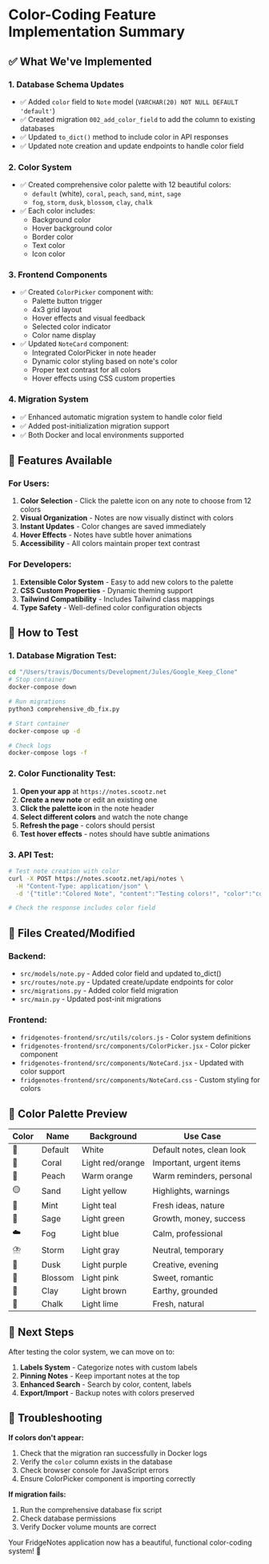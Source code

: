 # Color-Coding Feature Implementation Summary

## ✅ What We've Implemented

### 1. **Database Schema Updates**
- ✅ Added `color` field to `Note` model (`VARCHAR(20) NOT NULL DEFAULT 'default'`)
- ✅ Created migration `002_add_color_field` to add the column to existing databases
- ✅ Updated `to_dict()` method to include color in API responses
- ✅ Updated note creation and update endpoints to handle color field

### 2. **Color System**
- ✅ Created comprehensive color palette with 12 beautiful colors:
  - `default` (white), `coral`, `peach`, `sand`, `mint`, `sage`
  - `fog`, `storm`, `dusk`, `blossom`, `clay`, `chalk`
- ✅ Each color includes:
  - Background color
  - Hover background color
  - Border color
  - Text color
  - Icon color

### 3. **Frontend Components**
- ✅ Created `ColorPicker` component with:
  - Palette button trigger
  - 4x3 grid layout
  - Hover effects and visual feedback
  - Selected color indicator
  - Color name display
- ✅ Updated `NoteCard` component:
  - Integrated ColorPicker in note header
  - Dynamic color styling based on note's color
  - Proper text contrast for all colors
  - Hover effects using CSS custom properties

### 4. **Migration System**
- ✅ Enhanced automatic migration system to handle color field
- ✅ Added post-initialization migration support
- ✅ Both Docker and local environments supported

## 🎯 Features Available

### **For Users:**
1. **Color Selection** - Click the palette icon on any note to choose from 12 colors
2. **Visual Organization** - Notes are now visually distinct with colors
3. **Instant Updates** - Color changes are saved immediately
4. **Hover Effects** - Notes have subtle hover animations
5. **Accessibility** - All colors maintain proper text contrast

### **For Developers:**
1. **Extensible Color System** - Easy to add new colors to the palette
2. **CSS Custom Properties** - Dynamic theming support
3. **Tailwind Compatibility** - Includes Tailwind class mappings
4. **Type Safety** - Well-defined color configuration objects

## 🚀 How to Test

### 1. **Database Migration Test:**
```bash
cd "/Users/travis/Documents/Development/Jules/Google_Keep_Clone"
# Stop container
docker-compose down

# Run migrations
python3 comprehensive_db_fix.py

# Start container
docker-compose up -d

# Check logs
docker-compose logs -f
```

### 2. **Color Functionality Test:**
1. **Open your app** at `https://notes.scootz.net`
2. **Create a new note** or edit an existing one
3. **Click the palette icon** in the note header
4. **Select different colors** and watch the note change
5. **Refresh the page** - colors should persist
6. **Test hover effects** - notes should have subtle animations

### 3. **API Test:**
```bash
# Test note creation with color
curl -X POST https://notes.scootz.net/api/notes \
  -H "Content-Type: application/json" \
  -d '{"title":"Colored Note", "content":"Testing colors!", "color":"coral"}'

# Check the response includes color field
```

## 📁 Files Created/Modified

### **Backend:**
- `src/models/note.py` - Added color field and updated to_dict()
- `src/routes/note.py` - Updated create/update endpoints for color
- `src/migrations.py` - Added color field migration
- `src/main.py` - Updated post-init migrations

### **Frontend:**
- `fridgenotes-frontend/src/utils/colors.js` - Color system definitions
- `fridgenotes-frontend/src/components/ColorPicker.jsx` - Color picker component
- `fridgenotes-frontend/src/components/NoteCard.jsx` - Updated with color support
- `fridgenotes-frontend/src/components/NoteCard.css` - Custom styling for colors

## 🎨 Color Palette Preview

| Color | Name | Background | Use Case |
|-------|------|------------|----------|
| 🤍 | Default | White | Default notes, clean look |
| 🧡 | Coral | Light red/orange | Important, urgent items |
| 🍑 | Peach | Warm orange | Warm reminders, personal |
| 🟡 | Sand | Light yellow | Highlights, warnings |
| 🌿 | Mint | Light teal | Fresh ideas, nature |
| 🌱 | Sage | Light green | Growth, money, success |
| ☁️ | Fog | Light blue | Calm, professional |
| ⛈️ | Storm | Light gray | Neutral, temporary |
| 🌅 | Dusk | Light purple | Creative, evening |
| 🌸 | Blossom | Light pink | Sweet, romantic |
| 🏺 | Clay | Light brown | Earthy, grounded |
| 🌾 | Chalk | Light lime | Fresh, natural |

## 🔄 Next Steps

After testing the color system, we can move on to:
1. **Labels System** - Categorize notes with custom labels
2. **Pinning Notes** - Keep important notes at the top
3. **Enhanced Search** - Search by color, content, labels
4. **Export/Import** - Backup notes with colors preserved

## 🐛 Troubleshooting

**If colors don't appear:**
1. Check that the migration ran successfully in Docker logs
2. Verify the `color` column exists in the database
3. Check browser console for JavaScript errors
4. Ensure ColorPicker component is importing correctly

**If migration fails:**
1. Run the comprehensive database fix script
2. Check database permissions
3. Verify Docker volume mounts are correct

Your FridgeNotes application now has a beautiful, functional color-coding system! 🎉